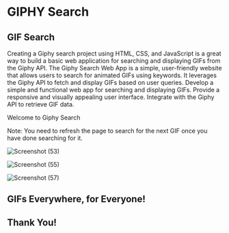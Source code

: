 # GIPHY Search
    

## GIF Search
 
Creating a Giphy search project using HTML, CSS, and JavaScript is a great way to build a basic web application for searching and displaying GIFs from the Giphy API. The Giphy Search Web App is a simple, user-friendly website that allows users to search for animated GIFs using keywords. It leverages the Giphy API to fetch and display GIFs based on user queries. Develop a simple and functional web app for searching and displaying GIFs. Provide a responsive and visually appealing user interface. Integrate with the Giphy API to retrieve GIF data.

Welcome to Giphy Search

Note: You need to refresh the page to search for the next GIF once you have done searching for it.


![Screenshot (53)](https://github.com/omkarkulkarni2704/GIPHY-Search/assets/89896505/1523053a-932d-48c5-95a9-6381522fc1c6)

![Screenshot (55)](https://github.com/omkarkulkarni2704/GIPHY-Search/assets/89896505/eae838c2-e2eb-42cf-9751-e3c3c0e95828)

![Screenshot (57)](https://github.com/omkarkulkarni2704/GIPHY-Search/assets/89896505/5e09e6d1-4308-4663-b4e9-d6a8734cef3f)






## GIFs Everywhere, for Everyone!

## Thank You!














